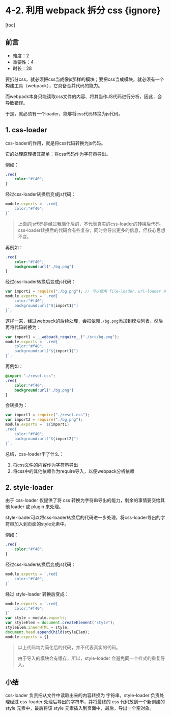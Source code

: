 # 4-2. 利用 webpack 拆分 css {ignore}

[toc]

## 前言

- 难度：2
- 重要性：4
- 时长：28

要拆分css，就必须把css当成像js那样的模块；要把css当成模块，就必须有一个构建工具（webpack），它具备合并代码的能力。

而webpack本身只能读取css文件的内容、将其当作JS代码进行分析，因此，会导致错误。

于是，就必须有一个loader，能够将css代码转换为js代码。

## 1. css-loader

css-loader的作用，就是将css代码转换为js代码。

它的处理原理极其简单：将css代码作为字符串导出。

例如：

```css
.red{
    color:"#f40";
}
```

经过css-loader转换后变成js代码：

```js
module.exports = `.red{
    color:"#f40";
}`
```

> 上面的js代码是经过我简化后的，不代表真实的css-loader的转换后代码，css-loader转换后的代码会有些复杂，同时会导出更多的信息，但核心思想不变。

再例如：

```css
.red{
    color:"#f40";
    background:url("./bg.png")
}
```

经过css-loader转换后变成js代码：

```js
var import1 = require("./bg.png"); // 可以使用 file-loader、url-loader 来处理
module.exports = `.red{
    color:"#f40";
    background:url("${import1}")
}`;
```

这样一来，经过webpack的后续处理，会把依赖```./bg.png```添加到模块列表，然后再将代码转换为：

```js
var import1 = __webpack_require__("./src/bg.png");
module.exports = `.red{
    color:"#f40";
    background:url("${import1}")
}`;
```

再例如：

```css
@import "./reset.css";
.red{
    color:"#f40";
    background:url("./bg.png")
}
```

会转换为：

```js
var import1 = require("./reset.css");
var import2 = require("./bg.png");
module.exports = `${import1}
.red{
    color:"#f40";
    background:url("${import2}")
}`;
```

总结，css-loader干了什么：

1. 将css文件的内容作为字符串导出
2. 将css中的其他依赖作为require导入，以便webpack分析依赖

## 2. style-loader

由于 css-loader 仅提供了将 css 转换为字符串导出的能力，剩余的事情要交给其他 loader 或 plugin 来处理。

style-loader可以将css-loader转换后的代码进一步处理，将css-loader导出的字符串加入到页面的style元素中。

例如：

```css
.red{
    color:"#f40";
}
```

经过css-loader转换后变成js代码：

```js
module.exports = `.red{
    color:"#f40";
}`
```

经过 style-loader 转换后变成：

```js
module.exports = `.red{
    color:"#f40";
}`
var style = module.exports;
var styleElem = document.createElement("style");
styleElem.innerHTML = style;
document.head.appendChild(styleElem);
module.exports = {}
```

> 以上代码均为简化后的代码，并不代表真实的代码。
>
> 由于导入的模块会有缓存，所以，style-loader 会避免同一个样式的重复导入。

## 小结

css-loader 负责把从文件中读取出来的内容转换为 字符串。style-loader 负责处理经过 css-loader 处理后导出的字符串，并将最终的 css 代码放到一个新创建的 style 元素中，最后将该 style 元素插入到页面中，最后，导出一个空对象。